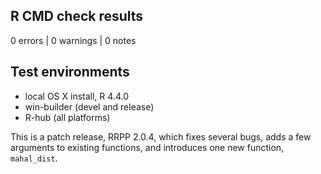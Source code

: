 ## R CMD check results

0 errors | 0 warnings | 0 notes

## Test environments
* local OS X install, R 4.4.0
* win-builder (devel and release)
* R-hub (all platforms)

This is a patch release, RRPP 2.0.4, which fixes several bugs, 
adds a few arguments to existing functions, and introduces one
new function, `mahal_dist`.
